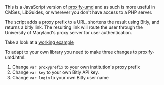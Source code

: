 This is a JavaScript version of [proxify-umd](https://github.com/spurioso/proxify-umd) and as such is more useful in CMSes, LibGuides, or wherever you don't have access to a PHP server. 

The script adds a proxy prefix to a URL, shortens the result using Bitly, and returns a bitly link.
The resulting link will route the user through the University of Maryland's proxy server for user authentication.

Take a look at a [working example](http://lib.guides.umd.edu/c.php?g=326844&p=2194244)

To adapt to your own library you need to make three changes to proxify-umd.html:

1. Change ```var proxyprefix``` to your own institution's proxy prefix
2. Change ```var key``` to your own Bitly API key.
3. Change ```var login``` to your own Bitly user name
